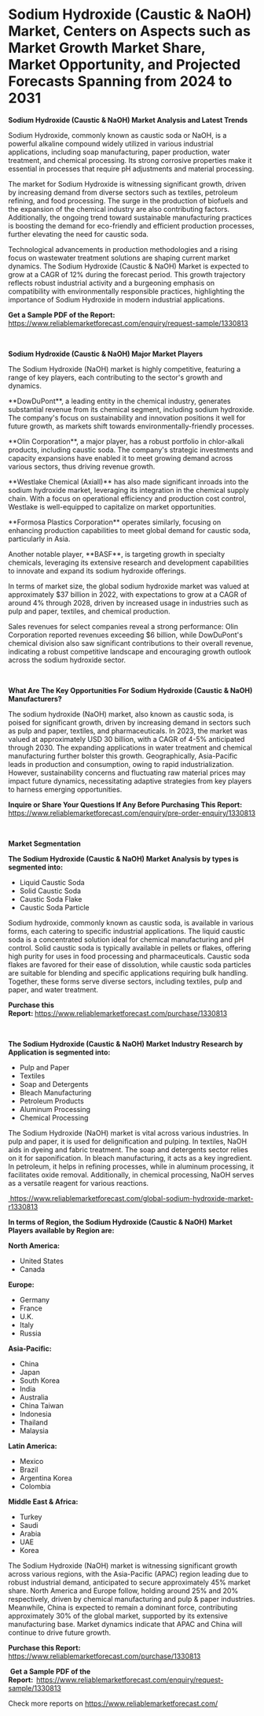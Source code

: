 <p><h1>Sodium Hydroxide (Caustic & NaOH) Market, Centers on Aspects such as Market Growth Market Share, Market Opportunity, and Projected Forecasts Spanning from 2024 to 2031</h1></p><p><strong>Sodium Hydroxide (Caustic & NaOH) Market Analysis and Latest Trends</strong></p>
<p><p>Sodium Hydroxide, commonly known as caustic soda or NaOH, is a powerful alkaline compound widely utilized in various industrial applications, including soap manufacturing, paper production, water treatment, and chemical processing. Its strong corrosive properties make it essential in processes that require pH adjustments and material processing.</p><p>The market for Sodium Hydroxide is witnessing significant growth, driven by increasing demand from diverse sectors such as textiles, petroleum refining, and food processing. The surge in the production of biofuels and the expansion of the chemical industry are also contributing factors. Additionally, the ongoing trend toward sustainable manufacturing practices is boosting the demand for eco-friendly and efficient production processes, further elevating the need for caustic soda.</p><p>Technological advancements in production methodologies and a rising focus on wastewater treatment solutions are shaping current market dynamics. The Sodium Hydroxide (Caustic & NaOH) Market is expected to grow at a CAGR of 12% during the forecast period. This growth trajectory reflects robust industrial activity and a burgeoning emphasis on compatibility with environmentally responsible practices, highlighting the importance of Sodium Hydroxide in modern industrial applications.</p></p>
<p><strong>Get a Sample PDF of the Report:&nbsp;</strong> <a href="https://www.reliablemarketforecast.com/enquiry/request-sample/1330813?utm_campaign=1134&utm_medium=2&utm_source=Github&utm_content=ia&utm_term=31122024&utm_id=sodium-hydroxide-caustic-naoh">https://www.reliablemarketforecast.com/enquiry/request-sample/1330813</a></p>
<p>&nbsp;</p>
<p><strong>Sodium Hydroxide (Caustic & NaOH) Major Market Players</strong></p>
<p><p>The Sodium Hydroxide (NaOH) market is highly competitive, featuring a range of key players, each contributing to the sector's growth and dynamics. </p><p>**DowDuPont**, a leading entity in the chemical industry, generates substantial revenue from its chemical segment, including sodium hydroxide. The company's focus on sustainability and innovation positions it well for future growth, as markets shift towards environmentally-friendly processes.</p><p>**Olin Corporation**, a major player, has a robust portfolio in chlor-alkali products, including caustic soda. The company's strategic investments and capacity expansions have enabled it to meet growing demand across various sectors, thus driving revenue growth.</p><p>**Westlake Chemical (Axiall)** has also made significant inroads into the sodium hydroxide market, leveraging its integration in the chemical supply chain. With a focus on operational efficiency and production cost control, Westlake is well-equipped to capitalize on market opportunities. </p><p>**Formosa Plastics Corporation** operates similarly, focusing on enhancing production capabilities to meet global demand for caustic soda, particularly in Asia. </p><p>Another notable player, **BASF**, is targeting growth in specialty chemicals, leveraging its extensive research and development capabilities to innovate and expand its sodium hydroxide offerings.</p><p>In terms of market size, the global sodium hydroxide market was valued at approximately $37 billion in 2022, with expectations to grow at a CAGR of around 4% through 2028, driven by increased usage in industries such as pulp and paper, textiles, and chemical production.</p><p>Sales revenues for select companies reveal a strong performance: Olin Corporation reported revenues exceeding $6 billion, while DowDuPont's chemical division also saw significant contributions to their overall revenue, indicating a robust competitive landscape and encouraging growth outlook across the sodium hydroxide sector.</p></p>
<p>&nbsp;</p>
<p><strong>What Are The Key Opportunities For Sodium Hydroxide (Caustic & NaOH) Manufacturers?</strong></p>
<p><p>The sodium hydroxide (NaOH) market, also known as caustic soda, is poised for significant growth, driven by increasing demand in sectors such as pulp and paper, textiles, and pharmaceuticals. In 2023, the market was valued at approximately USD 30 billion, with a CAGR of 4-5% anticipated through 2030. The expanding applications in water treatment and chemical manufacturing further bolster this growth. Geographically, Asia-Pacific leads in production and consumption, owing to rapid industrialization. However, sustainability concerns and fluctuating raw material prices may impact future dynamics, necessitating adaptive strategies from key players to harness emerging opportunities.</p></p>
<p><strong>Inquire or Share Your Questions If Any Before Purchasing This Report:</strong> <a href="https://www.reliablemarketforecast.com/enquiry/pre-order-enquiry/1330813?utm_campaign=1134&utm_medium=2&utm_source=Github&utm_content=ia&utm_term=31122024&utm_id=sodium-hydroxide-caustic-naoh">https://www.reliablemarketforecast.com/enquiry/pre-order-enquiry/1330813</a></p>
<p>&nbsp;</p>
<p><strong>Market Segmentation</strong></p>
<p><strong>The Sodium Hydroxide (Caustic & NaOH) Market Analysis by types is segmented into:</strong></p>
<p><ul><li>Liquid Caustic Soda</li><li>Solid Caustic Soda</li><li>Caustic Soda Flake</li><li>Caustic Soda Particle</li></ul></p>
<p><p>Sodium hydroxide, commonly known as caustic soda, is available in various forms, each catering to specific industrial applications. The liquid caustic soda is a concentrated solution ideal for chemical manufacturing and pH control. Solid caustic soda is typically available in pellets or flakes, offering high purity for uses in food processing and pharmaceuticals. Caustic soda flakes are favored for their ease of dissolution, while caustic soda particles are suitable for blending and specific applications requiring bulk handling. Together, these forms serve diverse sectors, including textiles, pulp and paper, and water treatment.</p></p>
<p><strong>Purchase this Report:&nbsp;</strong><a href="https://www.reliablemarketforecast.com/purchase/1330813?utm_campaign=1134&utm_medium=2&utm_source=Github&utm_content=ia&utm_term=31122024&utm_id=sodium-hydroxide-caustic-naoh">https://www.reliablemarketforecast.com/purchase/1330813</a></p>
<p>&nbsp;</p>
<p><strong>The Sodium Hydroxide (Caustic & NaOH) Market Industry Research by Application is segmented into:</strong></p>
<p><ul><li>Pulp and Paper</li><li>Textiles</li><li>Soap and Detergents</li><li>Bleach Manufacturing</li><li>Petroleum Products</li><li>Aluminum Processing</li><li>Chemical Processing</li></ul></p>
<p><p>The Sodium Hydroxide (NaOH) market is vital across various industries. In pulp and paper, it is used for delignification and pulping. In textiles, NaOH aids in dyeing and fabric treatment. The soap and detergents sector relies on it for saponification. In bleach manufacturing, it acts as a key ingredient. In petroleum, it helps in refining processes, while in aluminum processing, it facilitates oxide removal. Additionally, in chemical processing, NaOH serves as a versatile reagent for various reactions.</p></p>
<p><a href="https://www.reliablemarketforecast.com/global-sodium-hydroxide-market-r1330813?utm_campaign=1134&utm_medium=2&utm_source=Github&utm_content=ia&utm_term=31122024&utm_id=sodium-hydroxide-caustic-naoh">&nbsp;https://www.reliablemarketforecast.com/global-sodium-hydroxide-market-r1330813</a></p>
<p><strong>In terms of Region, the Sodium Hydroxide (Caustic & NaOH) Market Players available by Region are:</strong></p>
<p>
    <p> <strong> North America: </strong>
        <ul>
            <li>United States</li>
            <li>Canada</li>
        </ul>
        </p> 
    <p> <strong> Europe: </strong>
        <ul>
            <li>Germany</li>
            <li>France</li>
            <li>U.K.</li>
            <li>Italy</li>
            <li>Russia</li>
        </ul>
        </p> 
    <p> <strong> Asia-Pacific: </strong>
        <ul>
            <li>China</li>
            <li>Japan</li>
            <li>South Korea</li>
            <li>India</li>
            <li>Australia</li>
            <li>China Taiwan</li>
            <li>Indonesia</li>
            <li>Thailand</li>
            <li>Malaysia</li>
        </ul>
        </p> 
    <p> <strong> Latin America: </strong>
        <ul>
            <li>Mexico</li>
            <li>Brazil</li>
            <li>Argentina Korea</li>
            <li>Colombia</li>
        </ul>
        </p> 
    <p> <strong> Middle East & Africa: </strong>
        <ul>
            <li>Turkey</li>
            <li>Saudi</li>
            <li>Arabia</li>
            <li>UAE</li>
            <li>Korea</li>
        </ul>
    </p>
    </p>
<p><p>The Sodium Hydroxide (NaOH) market is witnessing significant growth across various regions, with the Asia-Pacific (APAC) region leading due to robust industrial demand, anticipated to secure approximately 45% market share. North America and Europe follow, holding around 25% and 20% respectively, driven by chemical manufacturing and pulp & paper industries. Meanwhile, China is expected to remain a dominant force, contributing approximately 30% of the global market, supported by its extensive manufacturing base. Market dynamics indicate that APAC and China will continue to drive future growth.</p></p>
<p><strong>Purchase this Report: </strong><a href="https://www.reliablemarketforecast.com/purchase/1330813?utm_campaign=1134&utm_medium=2&utm_source=Github&utm_content=ia&utm_term=31122024&utm_id=sodium-hydroxide-caustic-naoh">https://www.reliablemarketforecast.com/purchase/1330813</a></p>
<p>&nbsp;<strong>Get a Sample PDF of the Report:&nbsp;&nbsp;</strong><a href="https://www.reliablemarketforecast.com/enquiry/request-sample/1330813?utm_campaign=1134&utm_medium=2&utm_source=Github&utm_content=ia&utm_term=31122024&utm_id=sodium-hydroxide-caustic-naoh">https://www.reliablemarketforecast.com/enquiry/request-sample/1330813</a></p>
<p><strong></strong></p>
<p>Check more reports on <a href="https://www.reliablemarketforecast.com/?utm_campaign=1134&utm_medium=2&utm_source=Github&utm_content=ia&utm_term=31122024&utm_id=sodium-hydroxide-caustic-naoh">https://www.reliablemarketforecast.com/</a></p>